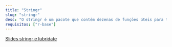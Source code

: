 ```yaml
---
title: "Stringr"
slug: "stringr"
desc: "O stringr é um pacote que contém dezenas de funções úteis para tratamento de cadeia de caracteres no R. Sempre que precisar de algo relacionado a esse assunto, procure esse pacote."
requisitos: ["r-base"]
---
```


[<i class="fab fa-slideshare"></i> Slides stringr e lubridate](http://ctlente.com/pt/teaching/stringr-lubridate/#1)


